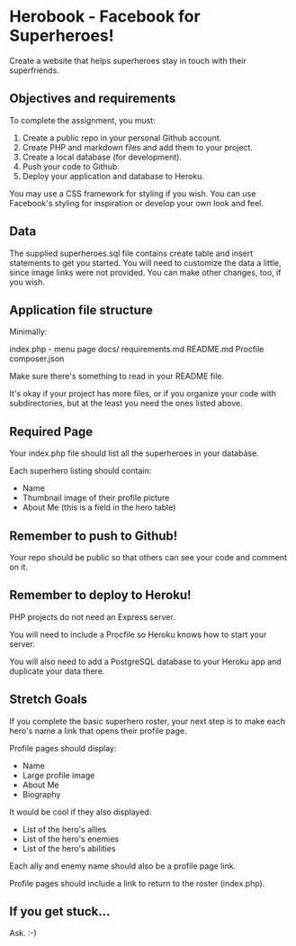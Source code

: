 # Herobook - Facebook for Superheroes!

Create a website that helps superheroes stay in touch with their superfriends.

## Objectives and requirements

To complete the assignment, you must:

1. Create a public repo in your personal Github account.
2. Create PHP and markdown files and add them to your project.
3. Create a local database (for development).
3. Push your code to Github.
4. Deploy your application and database to Heroku.

You may use a CSS framework for styling if you wish. You can use Facebook's styling for inspiration or develop your own look and feel.

## Data

The supplied superheroes.sql file contains create table and insert statements to get you started. You will need to customize the data a little, since image links were not provided. You can make other changes, too, if you wish.

## Application file structure

Minimally:

  index.php - menu page
  docs/
    requirements.md
  README.md
  Procfile
  composer.json

Make sure there's something to read in your README file.

It's okay if your project has more files, or if you organize your code with subdirectories, but at the least you need the ones listed above.

## Required Page

Your index.php file should list all the superheroes in your database.

Each superhero listing should contain:
  * Name
  * Thumbnail image of their profile picture
  * About Me (this is a field in the hero table)

## Remember to push to Github!

Your repo should be public so that others can see your code and comment on it.

## Remember to deploy to Heroku!

PHP projects do not need an Express server.

You will need to include a Procfile so Heroku knows how to start your server.

You will also need to add a PostgreSQL database to your Heroku app 
and duplicate your data there.

## Stretch Goals

If you complete the basic superhero roster, your next step is to make each hero's name a link that opens their profile page.

Profile pages should display:
  * Name
  * Large profile image
  * About Me
  * Biography

It would be cool if they also displayed:
  * List of the hero's allies
  * List of the hero's enemies
  * List of the hero's abilities

Each ally and enemy name should also be a profile page link.

Profile pages should include a link to return to the roster (index.php).

## If you get stuck...

Ask. :-)

